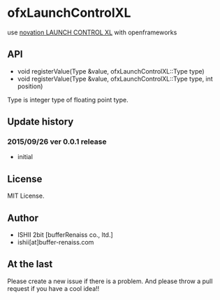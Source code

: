 # ofxLaunchControlXL

use [novation LAUNCH CONTROL XL](http://global.novationmusic.com/launch/launch-control-xl) with openframeworks

## API

* void registerValue(Type &value, ofxLaunchControlXL::Type type)
* void registerValue(Type &value, ofxLaunchControlXL::Type type, int position)

Type is integer type of floating point type.

## Update history

### 2015/09/26 ver 0.0.1 release

* initial

## License

MIT License.

## Author

* ISHII 2bit [bufferRenaiss co., ltd.]
* ishii[at]buffer-renaiss.com

## At the last

Please create a new issue if there is a problem.
And please throw a pull request if you have a cool idea!!
